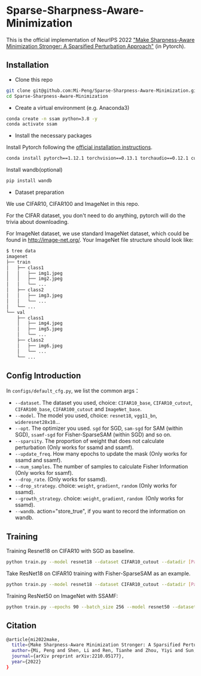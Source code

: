 # Sparse-Sharpness-Aware-Minimization

This is the official implementation of NeurIPS 2022 ["Make Sharpness-Aware Minimization Stronger: A Sparsified Perturbation Approach"](https://arxiv.org/abs/2210.05177#) (in Pytorch).  

<!-- ## Introduction -->

## Installation
- Clone this repo
```bash
git clone git@github.com:Mi-Peng/Sparse-Sharpness-Aware-Minimization.git
cd Sparse-Sharpness-Aware-Minimization
```

- Create a virtual environment (e.g. Anaconda3)
```bash
conda create -n ssam python=3.8 -y
conda activate ssam
```
- Install the necessary packages

Install Pytorch following the [official installation instructions](https://pytorch.org/get-started/locally/).
```bash
conda install pytorch==1.12.1 torchvision==0.13.1 torchaudio==0.12.1 cudatoolkit=11.3 -c pytorch
```

Install wandb(optional)
```bash
pip install wandb
```

- Dataset preparation

We use CIFAR10, CIFAR100 and ImageNet in this repo.

For the CIFAR dataset, you don't need to do anything, pytorch will do the trivia about downloading.

For ImageNet dataset, we use standard ImageNet dataset, which could be found in  http://image-net.org/. Your ImageNet file structure should look like:
```bash
$ tree data
imagenet
├── train
│   ├── class1
│   │   ├── img1.jpeg
│   │   ├── img2.jpeg
│   │   └── ...
│   ├── class2
│   │   ├── img3.jpeg
│   │   └── ...
│   └── ...
└── val
    ├── class1
    │   ├── img4.jpeg
    │   ├── img5.jpeg
    │   └── ...
    ├── class2
    │   ├── img6.jpeg
    │   └── ...
    └── ...
```
## Config Introduction
In `configs/default_cfg.py`, we list the common args：
- `--dataset`. The dataset you used, choice: `CIFAR10_base`, `CIFAR10_cutout`, `CIFAR100_base`, `CIFAR100_cutout` and `ImageNet_base`.
- `--model`. The model you used, choice: `resnet18`, `vgg11_bn`, `wideresnet28x10`...
- `--opt`. The optimizer you used. `sgd` for SGD, `sam-sgd` for SAM (within SGD), `ssamf-sgd` for Fisher-SparseSAM (within SGD) and so on.
- `--sparsity`. The proportion of weight that does not calculate perturbation (Only works for ssamd and ssamf).
- `--update_freq`. How many epochs to update the mask (Only works for ssamd and ssamf).
- `--num_samples`. The number of samples to calculate Fisher Information (Only works for ssamf).
- `--drop_rate`. (Only works for ssamd). 
- `--drop_strategy`. choice: `weight`, `gradient`, `random` (Only works for ssamd). 
- `--growth_strategy`. choice:  `weight`, `gradient`, `random `(Only works for ssamd).
- `--wandb`. action="store_true", if you want to record the information on wandb.

## Training
Training Resnet18 on CIFAR10 with SGD as baseline.
```bash
python train.py --model resnet18 --dataset CIFAR10_cutout --datadir [Path2Data] --opt sgd --lr 0.05 --weight_decay 5e-4 --seed [Maybe3107?] --wandb
```

Take ResNet18 on CIFAR10 training with Fisher-SparseSAM as an example.
```bash
python train.py --model resnet18 --dataset CIFAR10_cutout --datadir [Path2Data] --opt ssamf-sgd --rho 0.1 --weight_decay 1e-3 --sparsity 0.5 --num_samples 16 --update_freq 1 --seed [Maybe3107?] --wandb
```
Training ResNet50 on ImageNet with SSAMF:
```bash
python train.py --epochs 90 --batch_size 256 --model resnet50 --dataset ImageNet_base --datadir [Path2Data] --opt ssamf-sgd --rho 0.7 --weight_decay 1e-4 --sparsity 0.5 --num_samples 128 --update_freq 1 --seed 1234
```

## Citation
```bash
@article{mi2022make,
  title={Make Sharpness-Aware Minimization Stronger: A Sparsified Perturbation Approach},
  author={Mi, Peng and Shen, Li and Ren, Tianhe and Zhou, Yiyi and Sun, Xiaoshuai and Ji, Rongrong and Tao, Dacheng},
  journal={arXiv preprint arXiv:2210.05177},
  year={2022}
}
```
